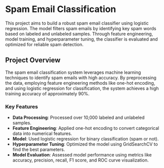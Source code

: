 # Spam Email Classification

This project aims to build a robust spam email classifier using logistic regression. The model filters spam emails by identifying key spam words based on labeled and unlabeled samples. Through feature engineering, model training, and hyperparameter tuning, the classifier is evaluated and optimized for reliable spam detection.

## Project Overview

The spam email classification system leverages machine learning techniques to identify spam emails with high accuracy. By preprocessing the data, employing feature engineering methods like one-hot encoding, and using logistic regression for classification, the system achieves a high training accuracy of approximately 90%.

### Key Features
- **Data Processing**: Processed over 10,000 labeled and unlabeled samples.
- **Feature Engineering**: Applied one-hot encoding to convert categorical data into numerical features.
- **Model**: Used logistic regression for binary classification (spam or not).
- **Hyperparameter Tuning**: Optimized the model using GridSearchCV to find the best parameters.
- **Model Evaluation**: Assessed model performance using metrics like accuracy, precision, recall, F1 score, and ROC curve visualization.

